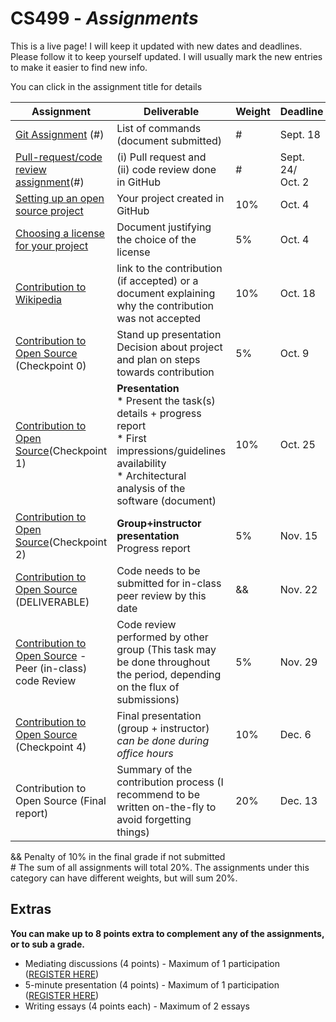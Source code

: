 # CS499 - *Assignments*

This is a live page! I will keep it updated with new dates and deadlines. Please follow it to keep yourself updated. I will usually mark the new entries to make it easier to find new info.

You can click in the assignment title for details

| Assignment                                                   | Deliverable                                                  | Weight | Deadline             |
| ------------------------------------------------------------ | ------------------------------------------------------------ | ------ | -------------------- |
| [Git Assignment](assignments/gitAssignment.md) (#)           | List of commands (document submitted)                        | #      | Sept. 18             |
| [Pull-request/code review assignment](assignments/PRcodeReview.md)(#) | (i) Pull request and<br>(ii) code review done in GitHub      | #      | Sept. 24/<br> Oct. 2 |
| [Setting up an open source project](assignments/openYourProject.md) | Your project created in GitHub                               | 10%    | Oct. 4              |
| [Choosing a license for your project](assignments/license.md) | Document justifying the choice of the license                | 5%     | Oct. 4               |
| [Contribution to Wikipedia](assignments/wikipedia.md)        | link to the contribution (if accepted) or a document explaining why the contribution was not accepted | 10%    | Oct. 18              |
| [Contribution to Open Source](assignments/contribution.md) (Checkpoint 0) | Stand up presentation<br>Decision about project and plan on steps towards contribution | 5%     | Oct. 9               |
| [Contribution to Open Source](assignments/contribution.md)(Checkpoint 1) | **Presentation<br>**\* Present the task(s) details + progress report<br>* First impressions/guidelines availability<br>* Architectural analysis of the software (document) | 10%    | Oct. 25              |
| [Contribution to Open Source](assignments/contribution.md)(Checkpoint 2) | **Group+instructor presentation**<br>Progress report         | 5%     | Nov. 15              |
| [Contribution to Open Source](assignments/contribution.md) (DELIVERABLE) | Code needs to be submitted for in-class peer review by this date | &&     | Nov. 22              |
| [Contribution to Open Source](assignments/contribution.md) - Peer (in-class) code Review | Code review performed by other group (This task may be done throughout the period, depending on the flux of submissions) | 5%     | Nov.  29             |
| [Contribution to Open Source](assignments/contribution.md) (Checkpoint 4) | Final presentation (group + instructor)<br>*can be done during office hours* | 10%    | Dec. 6               |
| Contribution to Open Source (Final report)                   | Summary of the contribution process (I recommend to be written on-the-fly to avoid forgetting things) | 20%    | Dec. 13              |

&& Penalty of 10% in the final grade if not submitted<br>\# The sum of all assignments will total 20%. The assignments under this category can have different weights, but will sum 20%.



## Extras 

**You can make up to 8 points extra to complement any of the assignments, or to sub a grade.**

* Mediating discussions (4 points) - Maximum of 1 participation ([REGISTER HERE](assignments/mediationSchedule.md))
* 5-minute presentation (4 points) - Maximum of 1 participation ([REGISTER HERE](assignment/shortTalkSchedule.md))
* Writing essays (4 points each) - Maximum of 2 essays 
